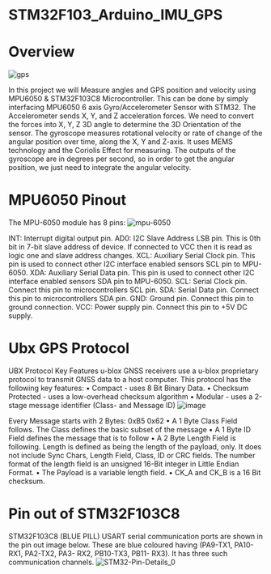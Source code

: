 # STM32F103_Arduino_IMU_GPS

# Overview
![gps](https://user-images.githubusercontent.com/32397445/153751849-084d451a-b3e3-4370-98fb-b5484dbe0f21.jpg)

In this project we will Measure angles and GPS position and velocity using MPU6050 & STM32F103C8 Microcontroller. This can be done by simply interfacing MPU6050 6 axis Gyro/Accelerometer Sensor with STM32. The Accelerometer sends X, Y, and Z acceleration forces. We need to convert the forces into X, Y, Z 3D angle to determine the 3D Orientation of the sensor. 
The gyroscope measures rotational velocity or rate of change of the angular position over time, along the X, Y and Z-axis. It uses MEMS technology and the Coriolis Effect for measuring. The outputs of the gyroscope are in degrees per second, so in order to get the angular position, we just need to integrate the angular velocity.

# MPU6050 Pinout
The MPU-6050 module has 8 pins:
![mpu-6050](https://user-images.githubusercontent.com/32397445/153751934-f2351d8c-3d07-40a5-b1dc-27d873782b03.jpg)

INT: Interrupt digital output pin.
AD0: I2C Slave Address LSB pin. This is 0th bit in 7-bit slave address of device. If connected to VCC then it is read as logic one and slave address changes.
XCL: Auxiliary Serial Clock pin. This pin is used to connect other I2C interface enabled sensors SCL pin to MPU-6050.
XDA: Auxiliary Serial Data pin. This pin is used to connect other I2C interface enabled sensors SDA pin to MPU-6050.
SCL: Serial Clock pin. Connect this pin to microcontrollers SCL pin.
SDA: Serial Data pin. Connect this pin to microcontrollers SDA pin.
GND: Ground pin. Connect this pin to ground connection.
VCC: Power supply pin. Connect this pin to +5V DC supply.


# Ubx GPS Protocol
UBX Protocol Key Features
u-blox GNSS receivers use a u-blox proprietary protocol to transmit GNSS data to a host computer. This protocol has the following key features:
• Compact - uses 8 Bit Binary Data.
• Checksum Protected - uses a low-overhead checksum algorithm
• Modular - uses a 2-stage message identifier (Class- and Message ID)
![image](https://user-images.githubusercontent.com/32397445/153752263-8f42d25f-e5c8-48c8-85fe-199f8a0fb761.png)
  
Every Message starts with 2 Bytes: 0xB5 0x62
• A 1 Byte Class Field follows. The Class defines the basic subset of the message
• A 1 Byte ID Field defines the message that is to follow
• A 2 Byte Length Field is following. Length is defined as being the length of the payload, only. It does not
include Sync Chars, Length Field, Class, ID or CRC fields. The number format of the length field is an
unsigned 16-Bit integer in Little Endian Format.
• The Payload is a variable length field.
• CK_A and CK_B is a 16 Bit checksum.


# Pin out of STM32F103C8

STM32F103C8 (BLUE PILL) USART serial communication ports are shown in the pin out image below. These are blue coloured having (PA9-TX1, PA10- RX1, PA2-TX2, PA3- RX2, PB10-TX3, PB11- RX3). It has three such communication channels.
![STM32-Pin-Details_0](https://user-images.githubusercontent.com/32397445/153751808-bf4df817-dbc8-4e2c-94fe-d8a7d34719e9.png)
